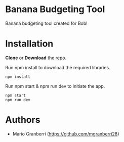 # Banana Budgeting Tool

Banana budgeting tool created for Bob!

# Installation

**Clone** or **Download** the repo.

Run npm install to download the required libraries.

```
npm install
```

Run npm start & npm run dev to initiate the app.

```
npm start
npm run dev
```

# Authors
- Mario Granberri (https://github.com/mgranberri28)
